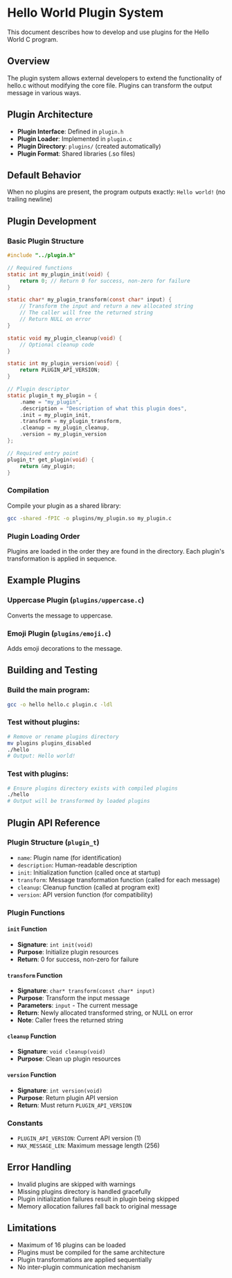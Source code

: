 # Hello World Plugin System

This document describes how to develop and use plugins for the Hello World C program.

## Overview

The plugin system allows external developers to extend the functionality of hello.c without modifying the core file. Plugins can transform the output message in various ways.

## Plugin Architecture

- **Plugin Interface**: Defined in `plugin.h`
- **Plugin Loader**: Implemented in `plugin.c`
- **Plugin Directory**: `plugins/` (created automatically)
- **Plugin Format**: Shared libraries (.so files)

## Default Behavior

When no plugins are present, the program outputs exactly: `Hello world!` (no trailing newline)

## Plugin Development

### Basic Plugin Structure

```c
#include "../plugin.h"

// Required functions
static int my_plugin_init(void) {
    return 0; // Return 0 for success, non-zero for failure
}

static char* my_plugin_transform(const char* input) {
    // Transform the input and return a new allocated string
    // The caller will free the returned string
    // Return NULL on error
}

static void my_plugin_cleanup(void) {
    // Optional cleanup code
}

static int my_plugin_version(void) {
    return PLUGIN_API_VERSION;
}

// Plugin descriptor
static plugin_t my_plugin = {
    .name = "my_plugin",
    .description = "Description of what this plugin does",
    .init = my_plugin_init,
    .transform = my_plugin_transform,
    .cleanup = my_plugin_cleanup,
    .version = my_plugin_version
};

// Required entry point
plugin_t* get_plugin(void) {
    return &my_plugin;
}
```

### Compilation

Compile your plugin as a shared library:
```bash
gcc -shared -fPIC -o plugins/my_plugin.so my_plugin.c
```

### Plugin Loading Order

Plugins are loaded in the order they are found in the directory. Each plugin's transformation is applied in sequence.

## Example Plugins

### Uppercase Plugin (`plugins/uppercase.c`)
Converts the message to uppercase.

### Emoji Plugin (`plugins/emoji.c`)
Adds emoji decorations to the message.

## Building and Testing

### Build the main program:
```bash
gcc -o hello hello.c plugin.c -ldl
```

### Test without plugins:
```bash
# Remove or rename plugins directory
mv plugins plugins_disabled
./hello
# Output: Hello world!
```

### Test with plugins:
```bash
# Ensure plugins directory exists with compiled plugins
./hello
# Output will be transformed by loaded plugins
```

## Plugin API Reference

### Plugin Structure (`plugin_t`)
- `name`: Plugin name (for identification)
- `description`: Human-readable description
- `init`: Initialization function (called once at startup)
- `transform`: Message transformation function (called for each message)
- `cleanup`: Cleanup function (called at program exit)
- `version`: API version function (for compatibility)

### Plugin Functions

#### `init` Function
- **Signature**: `int init(void)`
- **Purpose**: Initialize plugin resources
- **Return**: 0 for success, non-zero for failure

#### `transform` Function
- **Signature**: `char* transform(const char* input)`
- **Purpose**: Transform the input message
- **Parameters**: `input` - The current message
- **Return**: Newly allocated transformed string, or NULL on error
- **Note**: Caller frees the returned string

#### `cleanup` Function
- **Signature**: `void cleanup(void)`
- **Purpose**: Clean up plugin resources

#### `version` Function
- **Signature**: `int version(void)`
- **Purpose**: Return plugin API version
- **Return**: Must return `PLUGIN_API_VERSION`

### Constants
- `PLUGIN_API_VERSION`: Current API version (1)
- `MAX_MESSAGE_LEN`: Maximum message length (256)

## Error Handling

- Invalid plugins are skipped with warnings
- Missing plugins directory is handled gracefully
- Plugin initialization failures result in plugin being skipped
- Memory allocation failures fall back to original message

## Limitations

- Maximum of 16 plugins can be loaded
- Plugins must be compiled for the same architecture
- Plugin transformations are applied sequentially
- No inter-plugin communication mechanism